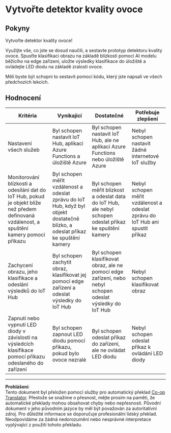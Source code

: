 <!--
CO_OP_TRANSLATOR_METADATA:
{
  "original_hash": "1a85e50c33c38dcd2cde2a97d132f248",
  "translation_date": "2025-08-27T20:44:46+00:00",
  "source_file": "4-manufacturing/lessons/4-trigger-fruit-detector/assignment.md",
  "language_code": "cs"
}
-->
# Vytvořte detektor kvality ovoce

## Pokyny

Vytvořte detektor kvality ovoce!

Využijte vše, co jste se dosud naučili, a sestavte prototyp detektoru kvality ovoce. Spusťte klasifikaci obrazu na základě blízkosti pomocí AI modelu běžícího na edge zařízení, uložte výsledky klasifikace do úložiště a ovládejte LED diodu na základě zralosti ovoce.

Měli byste být schopni to sestavit pomocí kódu, který jste napsali ve všech předchozích lekcích.

## Hodnocení

| Kritéria | Vynikající | Dostatečné | Potřebuje zlepšení |
| -------- | ---------- | ---------- | ------------------ |
| Nastavení všech služeb | Byl schopen nastavit IoT Hub, aplikaci Azure Functions a úložiště Azure | Byl schopen nastavit IoT Hub, ale ne aplikaci Azure Functions nebo úložiště Azure | Nebyl schopen nastavit žádné internetové IoT služby |
| Monitorování blízkosti a odesílání dat do IoT Hub, pokud je objekt blíže než předem definovaná vzdálenost, a spuštění kamery pomocí příkazu | Byl schopen měřit vzdálenost a odeslat zprávu do IoT Hub, když byl objekt dostatečně blízko, a odeslat příkaz ke spuštění kamery | Byl schopen měřit blízkost a odeslat data do IoT Hub, ale nebyl schopen odeslat příkaz ke spuštění kamery | Nebyl schopen měřit vzdálenost a odeslat zprávu do IoT Hub ani spustit příkaz |
| Zachycení obrazu, jeho klasifikace a odeslání výsledků do IoT Hub | Byl schopen zachytit obraz, klasifikovat jej pomocí edge zařízení a odeslat výsledky do IoT Hub | Byl schopen klasifikovat obraz, ale ne pomocí edge zařízení, nebo nebyl schopen odeslat výsledky do IoT Hub | Nebyl schopen klasifikovat obraz |
| Zapnutí nebo vypnutí LED diody v závislosti na výsledcích klasifikace pomocí příkazu odeslaného do zařízení | Byl schopen zapnout LED diodu pomocí příkazu, pokud bylo ovoce nezralé | Byl schopen odeslat příkaz do zařízení, ale ne ovládat LED diodu | Nebyl schopen odeslat příkaz k ovládání LED diody |

---

**Prohlášení**:  
Tento dokument byl přeložen pomocí služby pro automatický překlad [Co-op Translator](https://github.com/Azure/co-op-translator). Přestože se snažíme o přesnost, mějte prosím na paměti, že automatické překlady mohou obsahovat chyby nebo nepřesnosti. Původní dokument v jeho původním jazyce by měl být považován za autoritativní zdroj. Pro důležité informace se doporučuje profesionální lidský překlad. Neodpovídáme za žádná nedorozumění nebo nesprávné interpretace vyplývající z použití tohoto překladu.